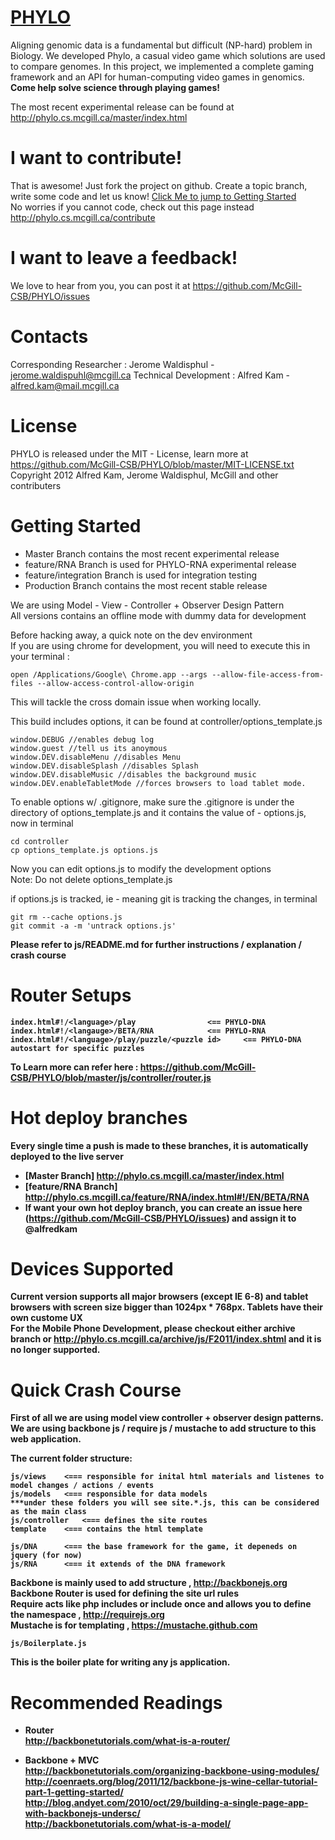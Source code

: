<a href='http://phylo.cs.mcgill.ca'>PHYLO</a>
=====
Aligning genomic data is a fundamental but difficult (NP-hard) problem in Biology. We developed Phylo, a casual video game which solutions are used to compare genomes.  In this project, we implemented a complete gaming framework and an API for human-computing video games in genomics.  <b>Come help solve science through playing games!</b>

The most recent experimental release can be found at http://phylo.cs.mcgill.ca/master/index.html

I want to contribute!
=====
That is awesome! Just fork the project on github.  Create a topic branch, write some code and let us know! <a href='#getting-started'>Click Me to jump to Getting Started</a><br>
No worries if you cannot code, check out this page instead http://phylo.cs.mcgill.ca/contribute

I want to leave a feedback!
=====
We love to hear from you, you can post it at https://github.com/McGill-CSB/PHYLO/issues

Contacts
=====
Corresponding Researcher : Jerome Waldisphul - jerome.waldispuhl@mcgill.ca
Technical Development : Alfred Kam - alfred.kam@mail.mcgill.ca

License
=====
PHYLO is released under the MIT - License, learn more at https://github.com/McGill-CSB/PHYLO/blob/master/MIT-LICENSE.txt <br>
Copyright 2012 Alfred Kam, Jerome Waldisphul, McGill and other contributers

Getting Started
=====
- Master Branch contains the most recent experimental release
- feature/RNA Branch is used for PHYLO-RNA experimental release
- feature/integration Branch is used for integration testing 
- Production Branch contains the most recent stable release

We are using Model - View - Controller + Observer Design Pattern<br>
All versions contains an offline mode with dummy data for development<br> 

Before hacking away, a quick note on the dev environment<br>
If you are using chrome for development, you will need to execute this in your terminal : 

	open /Applications/Google\ Chrome.app --args --allow-file-access-from-files --allow-access-control-allow-origin

This will tackle the cross domain issue when working locally. 

This build includes options, it can be found at controller/options_template.js

	window.DEBUG //enables debug log
	window.guest //tell us its anoymous
	window.DEV.disableMenu //disables Menu
	window.DEV.disableSplash //disables Splash 
	window.DEV.disableMusic //disables the background music
	window.DEV.enableTabletMode //forces browsers to load tablet mode.

To enable options w/ .gitignore, make sure the .gitignore is under the directory of options_template.js and it contains the value of - options.js, now in terminal

	cd controller
	cp options_template.js options.js
	
Now you can edit options.js to modify the development options<br>
Note: Do not delete options_template.js

if options.js is tracked, ie - meaning git is tracking the changes, in terminal

	git rm --cache options.js
	git commit -a -m 'untrack options.js'

<b>Please refer to js/README.md for further instructions / explanation / crash course<b>

Router Setups
====

	index.html#!/<language>/play				<== PHYLO-DNA
	index.html#!/<langauge>/BETA/RNA			<== PHYLO-RNA
	index.html#!/<language>/play/puzzle/<puzzle id>		<== PHYLO-DNA autostart for specific puzzles
	
To Learn more can refer here : https://github.com/McGill-CSB/PHYLO/blob/master/js/controller/router.js

Hot deploy branches
=====
Every single time a push is made to these branches, it is automatically deployed to the live server
- [Master Branch] http://phylo.cs.mcgill.ca/master/index.html
- [feature/RNA Branch] http://phylo.cs.mcgill.ca/feature/RNA/index.html#!/EN/BETA/RNA
- If want your own hot deploy branch, you can create an issue here (https://github.com/McGill-CSB/PHYLO/issues) and assign it to @alfredkam

Devices Supported
=====
Current version supports all major browsers (except IE 6-8) and tablet browsers with screen size bigger than 1024px * 768px.  Tablets have their own custome UX <br>
For the Mobile Phone Development, please checkout either archive branch or http://phylo.cs.mcgill.ca/archive/js/F2011/index.shtml and it is no longer supported.  

Quick Crash Course
=====

First of all we are using model view controller + observer design patterns.<br>
We are using backbone js / require js / mustache to add structure to this web application.

The current folder structure:

	js/views	<=== responsible for inital html materials and listenes to model changes / actions / events
	js/models 	<=== responsible for data models
	***under these folders you will see site.*.js, this can be considered as the main class 
	js/controller 	<=== defines the site routes
	template 	<=== contains the html template
	
	js/DNA		<=== the base framework for the game, it depeneds on jquery (for now)
	js/RNA		<=== it extends of the DNA framework
	
Backbone is mainly used to add structure , http://backbonejs.org <br>
Backbone Router is used for defining the site url rules<br>
Require acts like php includes or include once and allows you to define the namespace , http://requirejs.org<br> 
Mustache is for templating , https://mustache.github.com<br>

	js/Boilerplate.js

This is the boiler plate for writing any js application.


Recommended Readings
=====
- Router<br>
http://backbonetutorials.com/what-is-a-router/ <br>

- Backbone + MVC<br>
http://backbonetutorials.com/organizing-backbone-using-modules/ <br>
http://coenraets.org/blog/2011/12/backbone-js-wine-cellar-tutorial-part-1-getting-started/ <br>
http://blog.andyet.com/2010/oct/29/building-a-single-page-app-with-backbonejs-undersc/<br>
http://backbonetutorials.com/what-is-a-model/<br>

